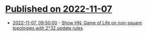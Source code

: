 # [Published on 2022-11-07](index.md)

* [2022-11-07, 09:50:00](https://news.ycombinator.com/item?id=33503630) - [Show HN: Game of Life on non-square topologies with 2^32 update rules](https://github.com/Jeadie/Go-L)
